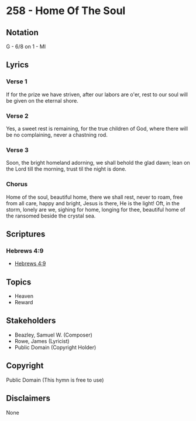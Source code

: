 # 258 - Home Of The Soul

## Notation

G - 6/8 on 1 - MI

## Lyrics

### Verse 1

If for the prize we have striven, after our labors are o'er, rest to our soul will be given on the eternal shore.

### Verse 2

Yes, a sweet rest is remaining, for the true children of God, where there will be no complaining, never a chastning rod.

### Verse 3

Soon, the bright homeland adorning, we shall behold the glad dawn; lean on the Lord till the morning, trust til the night is done.

### Chorus

Home of the soul, beautiful home, there we shall rest, never to roam, free from all care, happy and bright, Jesus is there, He is the light! Oft, in the storm, lonely are we, sighing for home, longing for thee, beautiful home of the ransomed beside the crystal sea.


## Scriptures

### Hebrews 4:9

- [Hebrews 4:9](https://www.biblegateway.com/passage/?search=Hebrews%204%3A9)


## Topics

- Heaven
- Reward

## Stakeholders

- Beazley, Samuel W. (Composer)
- Rowe, James (Lyricist)
- Public Domain (Copyright Holder)

## Copyright

Public Domain
(This hymn is free to use)

## Disclaimers

None

